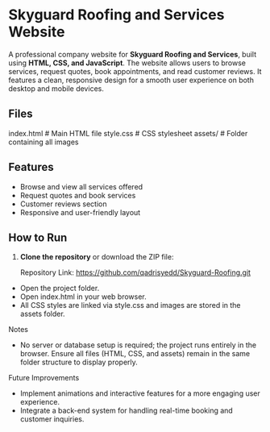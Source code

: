 # Skyguard Roofing and Services Website

A professional company website for **Skyguard Roofing and Services**, built using **HTML, CSS, and JavaScript**. The website allows users to browse services, request quotes, book appointments, and read customer reviews. It features a clean, responsive design for a smooth user experience on both desktop and mobile devices.

## Files
index.html # Main HTML file
style.css # CSS stylesheet
assets/ # Folder containing all images

## Features

- Browse and view all services offered
- Request quotes and book services
- Customer reviews section
- Responsive and user-friendly layout

## How to Run

1. **Clone the repository** or download the ZIP file:

   Repository Link: https://github.com/qadrisyedd/Skyguard-Roofing.git
   
- Open the project folder.
- Open index.html in your web browser.
- All CSS styles are linked via style.css and images are stored in the assets folder.

Notes
- No server or database setup is required; the project runs entirely in the browser.
Ensure all files (HTML, CSS, and assets) remain in the same folder structure to display properly.

Future Improvements
- Implement animations and interactive features for a more engaging user experience.
- Integrate a back-end system for handling real-time booking and customer inquiries.
